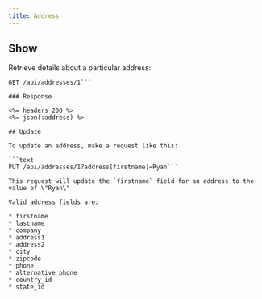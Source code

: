 ```yaml
---
title: Address
---
```


## Show

Retrieve details about a particular address:

```text
GET /api/addresses/1```

### Response

<%= headers 200 %>
<%= json(:address) %>

## Update

To update an address, make a request like this:

```text
PUT /api/addresses/1?address[firstname]=Ryan```

This request will update the `firstname` field for an address to the value of \"Ryan\"

Valid address fields are:

* firstname
* lastname
* company
* address1
* address2
* city
* zipcode
* phone
* alternative_phone
* country_id
* state_id


